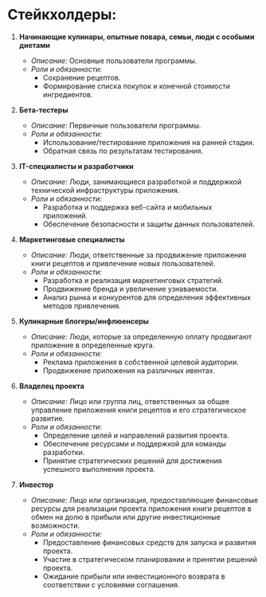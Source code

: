 # Стейкхолдеры:

1. **Начинающие кулинары, опытные повара, семьи, люди с особыми диетами**
    - *Описание:* Основные пользователи программы.
    - *Роли и обязанности:*
        - Сохранение рецептов.
        - Формирование списка покупок и конечной стоимости ингредиентов.

2. **Бета-тестеры**
    - *Описание:* Первичные пользователи программы.
    - *Роли и обязанности:*
      - Использование/тестирование приложения на ранней стадии.
      - Обратная связь по результатам тестирования.

3. **IT-специалисты и разработчики**
    - *Описание:* Люди, занимающиеся разработкой и поддержкой технической инфраструктуры приложения.
    - *Роли и обязанности:*
        - Разработка и поддержка веб-сайта и мобильных приложений.
        - Обеспечение безопасности и защиты данных пользователей.

4. **Маркетинговые специалисты**
    - *Описание:* Люди, ответственные за продвижение приложения книги рецептов и привлечение новых пользователей.
    - *Роли и обязанности:*
        - Разработка и реализация маркетинговых стратегий.
        - Продвижение бренда и увеличение узнаваемости.
        - Анализ рынка и конкурентов для определения эффективных методов привлечения.

5. **Кулинарные блогеры/инфлюенсеры**
   - *Описание:* Люди, которые за определенную оплату продвигают приложение в определенные круга.
   - *Роли и обязанности:*
     - Реклама приложения в собственной целевой аудитории.
     - Продвижение приложения на различных ивентах.

6. **Владелец проекта**
    - *Описание:* Лицо или группа лиц, ответственных за общее управление приложения книги рецептов и его стратегическое
      развитие.
    - *Роли и обязанности:*
        - Определение целей и направлений развития проекта.
        - Обеспечение ресурсами и поддержкой для команды разработки.
        - Принятие стратегических решений для достижения успешного выполнения проекта.

7. **Инвестор**
    - *Описание:* Лицо или организация, предоставляющие финансовые ресурсы для реализации проекта приложения книги рецептов в обмен
      на долю в прибыли или другие инвестиционные возможности.
    - *Роли и обязанности:*
        - Предоставление финансовых средств для запуска и развития проекта.
        - Участие в стратегическом планировании и принятии решений проекта.
        - Ожидание прибыли или инвестиционного возврата в соответствии с условиями соглашения.
